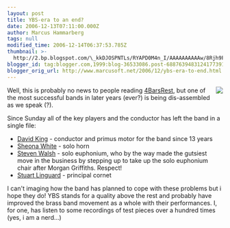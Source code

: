 ```yaml
---
layout: post
title: YBS-era to an end?
date: 2006-12-13T07:11:00.000Z
author: Marcus Hammarberg
tags: null
modified_time: 2006-12-14T06:37:53.785Z
thumbnail: >-
  http://2.bp.blogspot.com/\_kkDJOSPNTLs/RYAPD0M4n_I/AAAAAAAAAAw/8Rjh9FJaZ78/s72-c/band_logo_ybs.jpg
blogger_id: tag:blogger.com,1999:blog-36533086.post-6887639483124177391
blogger_orig_url: http://www.marcusoft.net/2006/12/ybs-era-to-end.html
---
```


[<img
src="http://2.bp.blogspot.com/_kkDJOSPNTLs/RYAPD0M4n_I/AAAAAAAAAAw/8Rjh9FJaZ78/s200/band_logo_ybs.jpg"
id="BLOGGER_PHOTO_ID_5008019343862702066"
style="FLOAT: right; MARGIN: 0px 0px 10px 10px; CURSOR: hand"
data-border="0" />](http://2.bp.blogspot.com/_kkDJOSPNTLs/RYAPD0M4n_I/AAAAAAAAAAw/8Rjh9FJaZ78/s1600-h/band_logo_ybs.jpg)Well,
this is probably no news to people reading
[4BarsRest](http://www.4barsrest.com/), but one of the most successful
bands in later years (ever?) is being dis-assembled as we speak (?).

<div>

Since Sunday all of the key players and the conductor has left the band
in a single file:

</div>

- [David King](http://www.4barsrest.com/news/detail.asp?id=4638) -
    conductor and primus motor for the band since 13 years
- [Sheona White](http://www.4barsrest.com/news/detail.asp?id=4643) -
    solo horn
- [Steven Walsh](http://www.4barsrest.com/news/detail.asp?id=4656) -
    solo euphonium, who by the way made the gutsiest move in the
    business by stepping up to take up the solo euphonium chair after
    Morgan Griffiths. Respect!
- [Stuart
    Linguard](http://www.4barsrest.com/news/detail.asp?id=4662) -
    principal cornet

I can't imaging how the band has planned to cope with these problems but
i hope they do! YBS stands for a quality above the rest and probably
have improved the brass band movement as a whole with their
performances. I, for one, has listen to some recordings of test pieces
over a hundred times (yes, i am a nerd...)
